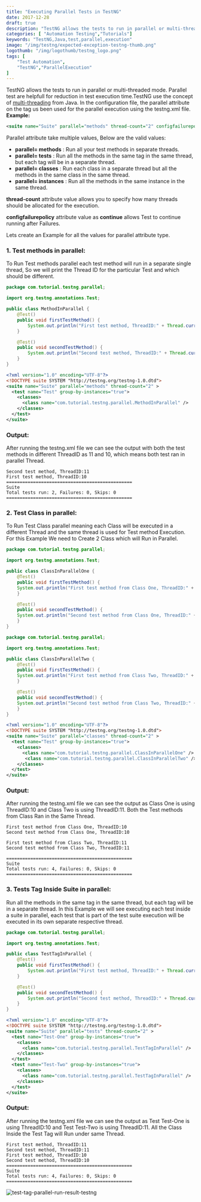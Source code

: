 ```yaml
---
title: "Executing Parallel Tests in TestNG"
date: 2017-12-28
draft: true
description: "TestNG allows the tests to run in parallel or multi-threaded mode. Parallel test are helpfull for reduction in test execution time."
categories: [ "Automation Testing","Tutorials"]
keywords: "TestNG,Java,test,parallel,execution"
image: "/img/testng/expected-exception-testng-thumb.png"
logothumb: "/img/logothumb/testng_logo.png"
tags: [
    "Test Automation",
    "TestNG","ParallelExecution"
]
---
```

TestNG allows the tests to run in parallel or multi-threaded mode. Parallel test are helpfull for reduction in test execution time.TestNG use the concept of [multi-threading](https://www.tutorialspoint.com/java/java_multithreading.htm) from Java.
In the configuration file, the parallel attribute on the <suite> tag us been used for the parallel execution using the testng.xml file.
**Example:**
```xml
<suite name="Suite" parallel="methods" thread-count="2" configfailurepolicy="continue">
```
Parallel attribute take multiple values, Below are the valid values:

 - **parallel= methods** : Run all your test methods in separate threads.
 - **parallel= tests** : Run all the methods in the same <test> tag in the same thread, but each   <test> tag will be in a separate thread.
 - **parallel= classes** : Run each class in a separate thread but all the methods in the same class in the same thread.
 - **parallel= instances** : Run all the methods in the same instance in the same thread.

**thread-count** attribute value allows you to specify how many threads should be allocated for the execution.

**configfailurepolicy** attribute value as **continue** allows Test to continue running after Failures.

Lets create an Example for all the values for parallel attribute type.

### 1. Test methods in parallel:
To Run Test methods parallel each test method will run in a separate single thread, So we will print the Thread ID for the particular Test and which should be different.
```java
package com.tutorial.testng.parallel;

import org.testng.annotations.Test;

public class MethodInParallel {
	@Test()
	public void firstTestMethod() {
		System.out.println("First test method, ThreadID:" + Thread.currentThread().getId());
	}

	@Test()
	public void secondTestMethod() {
		System.out.println("Second test method, ThreadID:" + Thread.currentThread().getId());
	}
}
```
```xml
<?xml version="1.0" encoding="UTF-8"?>
<!DOCTYPE suite SYSTEM "http://testng.org/testng-1.0.dtd">
<suite name="Suite" parallel="methods" thread-count="2" >
  <test name="Test" group-by-instances="true">
    <classes>
      <class name="com.tutorial.testng.parallel.MethodInParallel" />
    </classes>
  </test>
</suite>
```
### Output:
After running the testng.xml file we can see the output with both the test methods in different ThreadID as 11 and 10, which means both test ran in parallel Thread.
```text
Second test method, ThreadID:11
First test method, ThreadID:10
===============================================
Suite
Total tests run: 2, Failures: 0, Skips: 0
===============================================
```
### 2. Test Class in parallel:
To Run Test Class parallel meaning each Class will be executed in a different Thread and the same thread is used for Test method Execution. For this Example We need to Create 2 Class which will Run in Parallel.

```java
package com.tutorial.testng.parallel;

import org.testng.annotations.Test;

public class ClassInParallelOne {
	@Test()
	public void firstTestMethod() {
	System.out.println("First test method from Class One, ThreadID:" + Thread.currentThread().getId());
	}

	@Test()
	public void secondTestMethod() {
	System.out.println("Second test method from Class One, ThreadID:" + Thread.currentThread().getId());
	}
}
```

```java
package com.tutorial.testng.parallel;

import org.testng.annotations.Test;

public class ClassInParallelTwo {
	@Test()
	public void firstTestMethod() {
	System.out.println("First test method from Class Two, ThreadID:" + Thread.currentThread().getId());
	}

	@Test()
	public void secondTestMethod() {
	System.out.println("Second test method from Class Two, ThreadID:" + Thread.currentThread().getId());
	}
}
```
```xml
<?xml version="1.0" encoding="UTF-8"?>
<!DOCTYPE suite SYSTEM "http://testng.org/testng-1.0.dtd">
<suite name="Suite" parallel="classes" thread-count="2" >
  <test name="Test" group-by-instances="true">
    <classes>
      <class name="com.tutorial.testng.parallel.ClassInParallelOne" />
       <class name="com.tutorial.testng.parallel.ClassInParallelTwo" />
    </classes>
  </test>
</suite>
```
### Output:
After running the testng.xml file we can see the output as Class One is using ThreadID:10 and Class Two is using ThreadID:11. Both the Test methods from Class Ran in the Same Thread.
```text
First test method from Class One, ThreadID:10
Second test method from Class One, ThreadID:10

First test method from Class Two, ThreadID:11
Second test method from Class Two, ThreadID:11

===============================================
Suite
Total tests run: 4, Failures: 0, Skips: 0
===============================================
```
### 3. Tests Tag Inside Suite in parallel:
Run all the methods in the same <test> tag in the same thread, but each <test> tag will be in a separate thread. In this Example we will see executing each test inside a suite in parallel, each test that is part of the test suite execution will be executed in its own separate respective thread.
```java
package com.tutorial.testng.parallel;

import org.testng.annotations.Test;

public class TestTagInParallel {
	@Test()
	public void firstTestMethod() {
		System.out.println("First test method, ThreadID:" + Thread.currentThread().getId());
	}

	@Test()
	public void secondTestMethod() {
		System.out.println("Second test method, ThreadID:" + Thread.currentThread().getId());
	}
}
```
```xml
<?xml version="1.0" encoding="UTF-8"?>
<!DOCTYPE suite SYSTEM "http://testng.org/testng-1.0.dtd">
<suite name="Suite" parallel="tests" thread-count="2" >
  <test name="Test-One" group-by-instances="true">
    <classes>
      <class name="com.tutorial.testng.parallel.TestTagInParallel" />
    </classes>
  </test>
  <test name="Test-Two" group-by-instances="true">
    <classes>
      <class name="com.tutorial.testng.parallel.TestTagInParallel" />
    </classes>
  </test>
</suite>
```
### Output:
After running the testng.xml file we can see the output as Test <Tag> Test-One is using ThreadID:10 and Test <Tag> Test-Two is using ThreadID:11. All the Class Inside the Test Tag will Run under same Thread.
```text
First test method, ThreadID:11
Second test method, ThreadID:11
First test method, ThreadID:10
Second test method, ThreadID:10
===============================================
Suite
Total tests run: 4, Failures: 0, Skips: 0
===============================================
```
![test-tag-parallel-run-result-testng](/img/testng/test-tag-parallel-run-result-testng.png)
